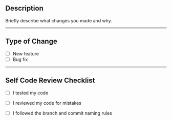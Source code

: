 ## Description
Briefly describe what changes you made and why.

---

## Type of Change
- [ ] New feature
- [ ] Bug fix

---

## Self Code Review Checklist
- [ ] I tested my code
- [ ] I reviewed my code for mistakes
- [ ] I followed the branch and commit naming rules


